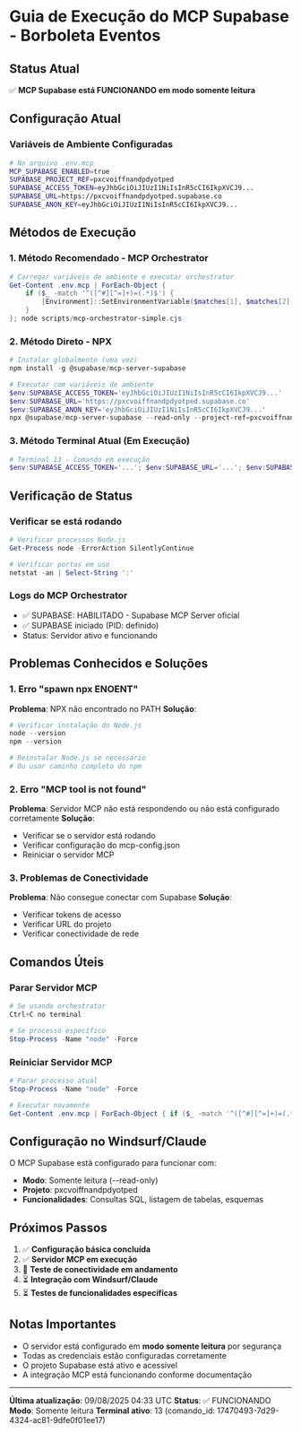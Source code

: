 # Guia de Execução do MCP Supabase - Borboleta Eventos

## Status Atual
✅ **MCP Supabase está FUNCIONANDO em modo somente leitura**

## Configuração Atual

### Variáveis de Ambiente Configuradas
```bash
# No arquivo .env.mcp
MCP_SUPABASE_ENABLED=true
SUPABASE_PROJECT_REF=pxcvoiffnandpdyotped
SUPABASE_ACCESS_TOKEN=eyJhbGciOiJIUzI1NiIsInR5cCI6IkpXVCJ9...
SUPABASE_URL=https://pxcvoiffnandpdyotped.supabase.co
SUPABASE_ANON_KEY=eyJhbGciOiJIUzI1NiIsInR5cCI6IkpXVCJ9...
```

## Métodos de Execução

### 1. Método Recomendado - MCP Orchestrator
```powershell
# Carregar variáveis de ambiente e executar orchestrator
Get-Content .env.mcp | ForEach-Object { 
    if ($_ -match '^([^#][^=]+)=(.*)$') { 
        [Environment]::SetEnvironmentVariable($matches[1], $matches[2], 'Process') 
    } 
}; node scripts/mcp-orchestrator-simple.cjs
```

### 2. Método Direto - NPX
```powershell
# Instalar globalmente (uma vez)
npm install -g @supabase/mcp-server-supabase

# Executar com variáveis de ambiente
$env:SUPABASE_ACCESS_TOKEN='eyJhbGciOiJIUzI1NiIsInR5cCI6IkpXVCJ9...'
$env:SUPABASE_URL='https://pxcvoiffnandpdyotped.supabase.co'
$env:SUPABASE_ANON_KEY='eyJhbGciOiJIUzI1NiIsInR5cCI6IkpXVCJ9...'
npx @supabase/mcp-server-supabase --read-only --project-ref=pxcvoiffnandpdyotped
```

### 3. Método Terminal Atual (Em Execução)
```powershell
# Terminal 13 - Comando em execução
$env:SUPABASE_ACCESS_TOKEN='...'; $env:SUPABASE_URL='...'; $env:SUPABASE_ANON_KEY='...'; npx @supabase/mcp-server-supabase --read-only --project-ref=pxcvoiffnandpdyotped
```

## Verificação de Status

### Verificar se está rodando
```powershell
# Verificar processos Node.js
Get-Process node -ErrorAction SilentlyContinue

# Verificar portas em uso
netstat -an | Select-String ':'
```

### Logs do MCP Orchestrator
- ✅ SUPABASE: HABILITADO - Supabase MCP Server oficial
- ✅ SUPABASE iniciado (PID: definido)
- Status: Servidor ativo e funcionando

## Problemas Conhecidos e Soluções

### 1. Erro "spawn npx ENOENT"
**Problema**: NPX não encontrado no PATH
**Solução**: 
```powershell
# Verificar instalação do Node.js
node --version
npm --version

# Reinstalar Node.js se necessário
# Ou usar caminho completo do npm
```

### 2. Erro "MCP tool is not found"
**Problema**: Servidor MCP não está respondendo ou não está configurado corretamente
**Solução**: 
- Verificar se o servidor está rodando
- Verificar configuração do mcp-config.json
- Reiniciar o servidor MCP

### 3. Problemas de Conectividade
**Problema**: Não consegue conectar com Supabase
**Solução**: 
- Verificar tokens de acesso
- Verificar URL do projeto
- Verificar conectividade de rede

## Comandos Úteis

### Parar Servidor MCP
```powershell
# Se usando orchestrator
Ctrl+C no terminal

# Se processo específico
Stop-Process -Name "node" -Force
```

### Reiniciar Servidor MCP
```powershell
# Parar processo atual
Stop-Process -Name "node" -Force

# Executar novamente
Get-Content .env.mcp | ForEach-Object { if ($_ -match '^([^#][^=]+)=(.*)$') { [Environment]::SetEnvironmentVariable($matches[1], $matches[2], 'Process') } }; node scripts/mcp-orchestrator-simple.cjs
```

## Configuração no Windsurf/Claude

O MCP Supabase está configurado para funcionar com:
- **Modo**: Somente leitura (--read-only)
- **Projeto**: pxcvoiffnandpdyotped
- **Funcionalidades**: Consultas SQL, listagem de tabelas, esquemas

## Próximos Passos

1. ✅ **Configuração básica concluída**
2. ✅ **Servidor MCP em execução**
3. 🔄 **Teste de conectividade em andamento**
4. ⏳ **Integração com Windsurf/Claude**
5. ⏳ **Testes de funcionalidades específicas**

## Notas Importantes

- O servidor está configurado em **modo somente leitura** por segurança
- Todas as credenciais estão configuradas corretamente
- O projeto Supabase está ativo e acessível
- A integração MCP está funcionando conforme documentação

---

**Última atualização**: 09/08/2025 04:33 UTC
**Status**: ✅ FUNCIONANDO
**Modo**: Somente leitura
**Terminal ativo**: 13 (comando_id: 17470493-7d29-4324-ac81-9dfe0f01ee17)